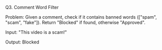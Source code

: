 Q3. Comment Word Filter

Problem:
Given a comment, check if it contains banned words (["spam", "scam", "fake"]).
Return "Blocked" if found, otherwise "Approved".

Input:
"This video is a scam!"

Output:
Blocked